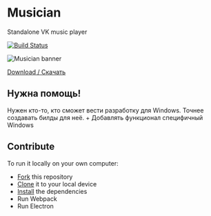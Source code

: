 # Musician
Standalone VK music player

[![Build Status](https://travis-ci.org/uenify/musician.svg?branch=master)](https://travis-ci.org/uenify/musician.svg?branch=master)

![Musician banner](https://uenify.com/musician/banner.jpg)

[Download / Скачать](https://uenify.com/musician)

## Нужна помощь!

Нужен кто-то, кто сможет вести разработку для Windows.
Точнее создавать билды для неё. + Добавлять функционал специфичный Windows

## Contribute

To run it locally on your own computer:

* [Fork](https://help.github.com/articles/fork-a-repo/) this repository
* [Clone](https://help.github.com/articles/cloning-a-repository/) it to your
  local device
* [Install](https://yarnpkg.com/en/docs/cli/install) the dependencies
* Run Webpack
* Run Electron